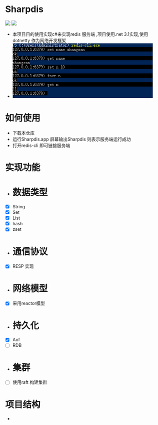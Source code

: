 # Sharpdis
![](https://img.shields.io/badge/mit-Passing-green)
![](https://img.shields.io/badge/c%23-9.0-green)
- 本项目目的使用实现c#来实现redis 服务端 ,项目使用.net 3.1实现,使用dotnetty 作为网络开发框架
- ![效果图](https://github.com/adminoryuan/img/blob/master/a.png)

 # 如何使用
- 下载本仓库
- 运行Sharpdis.app 屏幕输出Sharpdis 则表示服务端运行成功
- 打开redis-cli 即可链接服务端

# 实现功能
 - # 数据类型
 - [x] String
 - [x] Set
 - [x] List
 - [x] hash
 - [x] zset
 - # 通信协议
 - [x] RESP 实现
 - # 网络模型
 - [x] 采用reactor模型
 - # 持久化
 - [x] Aof
 - [ ] RDB
- # 集群
-  [ ] 使用raft 构建集群
# 项目结构
-  
